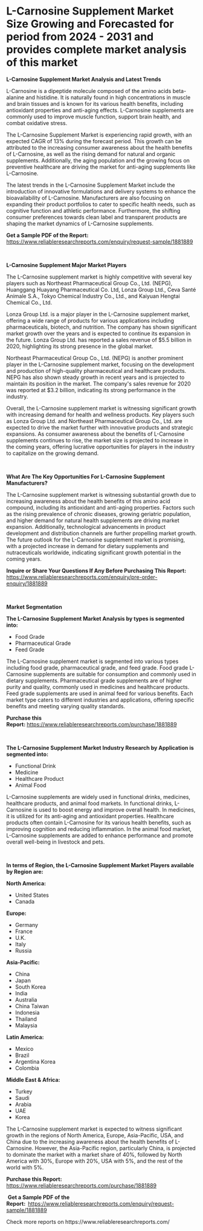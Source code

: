 <p><h1>L-Carnosine Supplement Market Size Growing and Forecasted for period from 2024 - 2031 and provides complete market analysis of this market</h1></p><p><strong>L-Carnosine Supplement Market Analysis and Latest Trends</strong></p>
<p><p>L-Carnosine is a dipeptide molecule composed of the amino acids beta-alanine and histidine. It is naturally found in high concentrations in muscle and brain tissues and is known for its various health benefits, including antioxidant properties and anti-aging effects. L-Carnosine supplements are commonly used to improve muscle function, support brain health, and combat oxidative stress.</p><p>The L-Carnosine Supplement Market is experiencing rapid growth, with an expected CAGR of 13% during the forecast period. This growth can be attributed to the increasing consumer awareness about the health benefits of L-Carnosine, as well as the rising demand for natural and organic supplements. Additionally, the aging population and the growing focus on preventive healthcare are driving the market for anti-aging supplements like L-Carnosine.</p><p>The latest trends in the L-Carnosine Supplement Market include the introduction of innovative formulations and delivery systems to enhance the bioavailability of L-Carnosine. Manufacturers are also focusing on expanding their product portfolios to cater to specific health needs, such as cognitive function and athletic performance. Furthermore, the shifting consumer preferences towards clean label and transparent products are shaping the market dynamics of L-Carnosine supplements.</p></p>
<p><strong>Get a Sample PDF of the Report:&nbsp;</strong> <a href="https://www.reliableresearchreports.com/enquiry/request-sample/1881889">https://www.reliableresearchreports.com/enquiry/request-sample/1881889</a></p>
<p>&nbsp;</p>
<p><strong>L-Carnosine Supplement Major Market Players</strong></p>
<p><p>The L-Carnosine supplement market is highly competitive with several key players such as Northeast Pharmaceutical Group Co., Ltd. (NEPG), Huanggang Huayang Pharmaceutical Co. Ltd, Lonza Group Ltd., Ceva Santé Animale S.A., Tokyo Chemical Industry Co., Ltd., and Kaiyuan Hengtai Chemical Co., Ltd.</p><p>Lonza Group Ltd. is a major player in the L-Carnosine supplement market, offering a wide range of products for various applications including pharmaceuticals, biotech, and nutrition. The company has shown significant market growth over the years and is expected to continue its expansion in the future. Lonza Group Ltd. has reported a sales revenue of $5.5 billion in 2020, highlighting its strong presence in the global market.</p><p>Northeast Pharmaceutical Group Co., Ltd. (NEPG) is another prominent player in the L-Carnosine supplement market, focusing on the development and production of high-quality pharmaceutical and healthcare products. NEPG has also shown steady growth in recent years and is projected to maintain its position in the market. The company's sales revenue for 2020 was reported at $3.2 billion, indicating its strong performance in the industry.</p><p>Overall, the L-Carnosine supplement market is witnessing significant growth with increasing demand for health and wellness products. Key players such as Lonza Group Ltd. and Northeast Pharmaceutical Group Co., Ltd. are expected to drive the market further with innovative products and strategic expansions. As consumer awareness about the benefits of L-Carnosine supplements continues to rise, the market size is projected to increase in the coming years, offering lucrative opportunities for players in the industry to capitalize on the growing demand.</p></p>
<p>&nbsp;</p>
<p><strong>What Are The Key Opportunities For L-Carnosine Supplement Manufacturers?</strong></p>
<p><p>The L-Carnosine supplement market is witnessing substantial growth due to increasing awareness about the health benefits of this amino acid compound, including its antioxidant and anti-aging properties. Factors such as the rising prevalence of chronic diseases, growing geriatric population, and higher demand for natural health supplements are driving market expansion. Additionally, technological advancements in product development and distribution channels are further propelling market growth. The future outlook for the L-Carnosine supplement market is promising, with a projected increase in demand for dietary supplements and nutraceuticals worldwide, indicating significant growth potential in the coming years.</p></p>
<p><strong>Inquire or Share Your Questions If Any Before Purchasing This Report:</strong> <a href="https://www.reliableresearchreports.com/enquiry/pre-order-enquiry/1881889">https://www.reliableresearchreports.com/enquiry/pre-order-enquiry/1881889</a></p>
<p>&nbsp;</p>
<p><strong>Market Segmentation</strong></p>
<p><strong>The L-Carnosine Supplement Market Analysis by types is segmented into:</strong></p>
<p><ul><li>Food Grade</li><li>Pharmaceutical Grade</li><li>Feed Grade</li></ul></p>
<p><p>The L-Carnosine supplement market is segmented into various types including food grade, pharmaceutical grade, and feed grade. Food grade L-Carnosine supplements are suitable for consumption and commonly used in dietary supplements. Pharmaceutical grade supplements are of higher purity and quality, commonly used in medicines and healthcare products. Feed grade supplements are used in animal feed for various benefits. Each market type caters to different industries and applications, offering specific benefits and meeting varying quality standards.</p></p>
<p><strong>Purchase this Report:&nbsp;</strong><a href="https://www.reliableresearchreports.com/purchase/1881889">https://www.reliableresearchreports.com/purchase/1881889</a></p>
<p>&nbsp;</p>
<p><strong>The L-Carnosine Supplement Market Industry Research by Application is segmented into:</strong></p>
<p><ul><li>Functional Drink</li><li>Medicine</li><li>Healthcare Product</li><li>Animal Food</li></ul></p>
<p><p>L-Carnosine supplements are widely used in functional drinks, medicines, healthcare products, and animal food markets. In functional drinks, L-Carnosine is used to boost energy and improve overall health. In medicines, it is utilized for its anti-aging and antioxidant properties. Healthcare products often contain L-Carnosine for its various health benefits, such as improving cognition and reducing inflammation. In the animal food market, L-Carnosine supplements are added to enhance performance and promote overall well-being in livestock and pets.</p></p>
<p>&nbsp;</p>
<p><strong>In terms of Region, the L-Carnosine Supplement Market Players available by Region are:</strong></p>
<p>
    <p> <strong> North America: </strong>
        <ul>
            <li>United States</li>
            <li>Canada</li>
        </ul>
        </p> 
    <p> <strong> Europe: </strong>
        <ul>
            <li>Germany</li>
            <li>France</li>
            <li>U.K.</li>
            <li>Italy</li>
            <li>Russia</li>
        </ul>
        </p> 
    <p> <strong> Asia-Pacific: </strong>
        <ul>
            <li>China</li>
            <li>Japan</li>
            <li>South Korea</li>
            <li>India</li>
            <li>Australia</li>
            <li>China Taiwan</li>
            <li>Indonesia</li>
            <li>Thailand</li>
            <li>Malaysia</li>
        </ul>
        </p> 
    <p> <strong> Latin America: </strong>
        <ul>
            <li>Mexico</li>
            <li>Brazil</li>
            <li>Argentina Korea</li>
            <li>Colombia</li>
        </ul>
        </p> 
    <p> <strong> Middle East & Africa: </strong>
        <ul>
            <li>Turkey</li>
            <li>Saudi</li>
            <li>Arabia</li>
            <li>UAE</li>
            <li>Korea</li>
        </ul>
    </p>
    </p>
<p><p>The L-Carnosine supplement market is expected to witness significant growth in the regions of North America, Europe, Asia-Pacific, USA, and China due to the increasing awareness about the health benefits of L-Carnosine. However, the Asia-Pacific region, particularly China, is projected to dominate the market with a market share of 40%, followed by North America with 30%, Europe with 20%, USA with 5%, and the rest of the world with 5%.</p></p>
<p><strong>Purchase this Report: </strong><a href="https://www.reliableresearchreports.com/purchase/1881889">https://www.reliableresearchreports.com/purchase/1881889</a></p>
<p>&nbsp;<strong>Get a Sample PDF of the Report:&nbsp;&nbsp;</strong><a href="https://www.reliableresearchreports.com/enquiry/request-sample/1881889">https://www.reliableresearchreports.com/enquiry/request-sample/1881889</a></p>
<p><strong></strong></p>
<p>Check more reports on https://www.reliableresearchreports.com/</p>